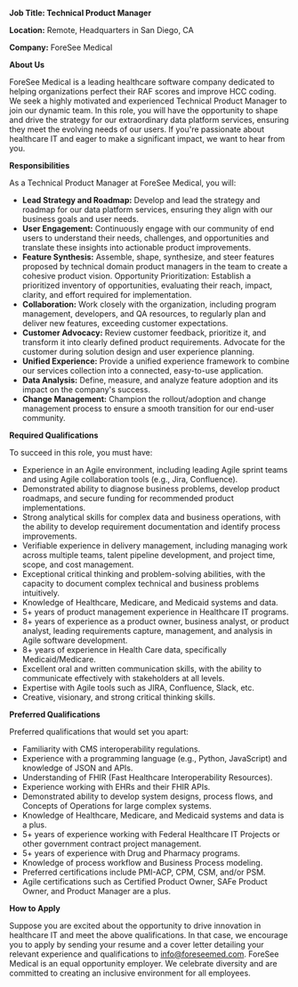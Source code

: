 **Job Title: Technical Product Manager**

**Location:** Remote, Headquarters in San Diego, CA

**Company:** ForeSee Medical



**About Us**

ForeSee Medical is a leading healthcare software company dedicated to helping organizations perfect their RAF scores and improve HCC coding. We seek a highly motivated and experienced Technical Product Manager to join our dynamic team. In this role, you will have the opportunity to shape and drive the strategy for our extraordinary data platform services, ensuring they meet the evolving needs of our users. If you're passionate about healthcare IT and eager to make a significant impact, we want to hear from you.


**Responsibilities**

As a Technical Product Manager at ForeSee Medical, you will:

+ **Lead Strategy and Roadmap:** Develop and lead the strategy and roadmap for our data platform services, ensuring they align with our business goals and user needs.
+ **User Engagement:** Continuously engage with our community of end users to understand their needs, challenges, and opportunities and translate these insights into actionable product improvements.
+ **Feature Synthesis:** Assemble, shape, synthesize, and steer features proposed by technical domain product managers in the team to create a cohesive product vision.
Opportunity Prioritization: Establish a prioritized inventory of opportunities, evaluating their reach, impact, clarity, and effort required for implementation.
+ **Collaboration:** Work closely with the organization, including program management, developers, and QA resources, to regularly plan and deliver new features, exceeding customer expectations.
+ **Customer Advocacy:** Review customer feedback, prioritize it, and transform it into clearly defined product requirements. Advocate for the customer during solution design and user experience planning.
+ **Unified Experience:** Provide a unified experience framework to combine our services collection into a connected, easy-to-use application.
+ **Data Analysis:** Define, measure, and analyze feature adoption and its impact on the company's success.
+ **Change Management:** Champion the rollout/adoption and change management process to ensure a smooth transition for our end-user community.


**Required Qualifications**

To succeed in this role, you must have:

+ Experience in an Agile environment, including leading Agile sprint teams and using Agile collaboration tools (e.g., Jira, Confluence).
+ Demonstrated ability to diagnose business problems, develop product roadmaps, and secure funding for recommended product implementations.
+ Strong analytical skills for complex data and business operations, with the ability to develop requirement documentation and identify process improvements.
+ Verifiable experience in delivery management, including managing work across multiple teams, talent pipeline development, and project time, scope, and cost management.
+ Exceptional critical thinking and problem-solving abilities, with the capacity to document complex technical and business problems intuitively.
+ Knowledge of Healthcare, Medicare, and Medicaid systems and data.
+ 5+ years of product management experience in Healthcare IT programs.
+ 8+ years of experience as a product owner, business analyst, or product analyst, leading requirements capture, management, and analysis in Agile software development.
+ 8+ years of experience in Health Care data, specifically Medicaid/Medicare.
+ Excellent oral and written communication skills, with the ability to communicate effectively with stakeholders at all levels.
+ Expertise with Agile tools such as JIRA, Confluence, Slack, etc.
+ Creative, visionary, and strong critical thinking skills.


**Preferred Qualifications**

Preferred qualifications that would set you apart:

+ Familiarity with CMS interoperability regulations.
+ Experience with a programming language (e.g., Python, JavaScript) and knowledge of JSON and APIs.
+ Understanding of FHIR (Fast Healthcare Interoperability Resources).
+ Experience working with EHRs and their FHIR APIs.
+ Demonstrated ability to develop system designs, process flows, and Concepts of Operations for large complex systems.
+ Knowledge of Healthcare, Medicare, and Medicaid systems and data is a plus.
+ 5+ years of experience working with Federal Healthcare IT Projects or other government contract project management.
+ 5+ years of experience with Drug and Pharmacy programs.
+ Knowledge of process workflow and Business Process modeling.
+ Preferred certifications include PMI-ACP, CPM, CSM, and/or PSM.
+ Agile certifications such as Certified Product Owner, SAFe Product Owner, and Product Manager are a plus.


**How to Apply**

Suppose you are excited about the opportunity to drive innovation in healthcare IT and meet the above qualifications. In that case, we encourage you to apply by sending your resume and a cover letter detailing your relevant experience and qualifications to info@foreseemed.com.
ForeSee Medical is an equal opportunity employer. We celebrate diversity and are committed to creating an inclusive environment for all employees.
